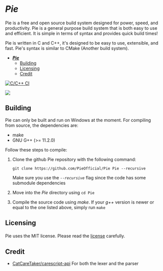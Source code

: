 # ***Pie***
Pie is a free and open source build system designed for power, speed, and productivity. Pie is a general purpose build system that is both easy to use and efficient. It is simple in terms of syntax and provides quick build times! 

Pie is written in C and C++, it's designed to be easy to use, extensible, and fast. Pie's syntax is similar to CMake (Another build system).
- [***Pie***](#pie)
  - [Building](#building)
  - [Licensing ](#licensing-)
  - [Credit](#credit)

[![C/C++ CI](https://github.com/PieOfficial/Pie/actions/workflows/c-cpp.yml/badge.svg?branch=main&event=push)](https://github.com/PieOfficial/Pie/actions/workflows/c-cpp.yml)

<div id="badges">
 <img src="https://img.shields.io/github/license/PieOfficial/Pie"/>  
</div>

##  Building
Pie can only be built and run on Windows at the moment.
For compiling from source, the dependencies are:
- make
- GNU G++ (>= 11.2.0)

Follow these steps to compile:
1. Clone the github Pie repository with the following command:
   ```
   git clone https://github.com/PieOfficial/Pie Pie --recursive
   ``` 
   Make sure you use the *`--recursive`* flag since the code has some submodule dependencies
    
2. Move into the *Pie* directory using `cd Pie`

3. Compile the source code using *make*. If your *g++* version is newer or equal to the one listed above, simply run `make`
        
        
##  Licensing </p>
Pie uses the MIT license. Please read the [license](https://github.com/PieOfficial/Pie/blob/main/LICENSE) carefully.
## Credit
- [CatCareTaker/carescript-api](https://github.com/CatCareTaker/carescript-api "CatCareTaker/carescript-api") For both the lexer and the parser
